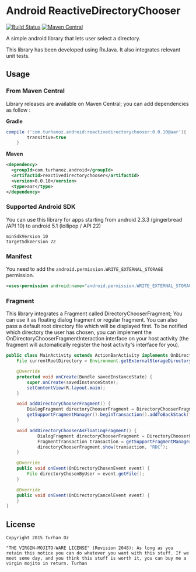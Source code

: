 # Android ReactiveDirectoryChooser
[![Build Status](https://travis-ci.org/TurhanOz/ReactiveDirectoryChooser.svg?branch=master)](https://travis-ci.org/TurhanOz/ReactiveDirectoryChooser)
[![Maven Central](https://img.shields.io/badge/maven--central-0.0.10-blue.svg)](http://search.maven.org/#search%7Cgav%7C1%7Cg%3A%22com.turhanoz.android%22%20AND%20a%3A%22reactivedirectorychooser%22)

A simple android library that lets user select a directory.

This library has been developed using RxJava. It also integrates relevant unit tests.

## Usage

### From Maven Central

Library releases are available on Maven Central; you can add dependencies as follow : 

**Gradle**

```groovy
compile ('com.turhanoz.android:reactivedirectorychooser:0.0.10@aar'){
        transitive=true
    }
```
**Maven**

```xml
<dependency>
  <groupId>com.turhanoz.android</groupId>
  <artifactId>reactivedirectorychooser</artifactId>
  <version>0.0.10</version>
  <type>aar</type>
</dependency>
```

### Supported Android SDK

You can use this library for apps starting from android 2.3.3 (gingerbread /API 10) to android 5.1 (lollipop / API 22)

```
minSdkVersion 10
targetSdkVersion 22
```

### Manifest

You need to add the `android.permission.WRITE_EXTERNAL_STORAGE` permission.

```xml
<uses-permission android:name="android.permission.WRITE_EXTERNAL_STORAGE" />
```

### Fragment
This library integrates a Fragment called DirectoryChooserFragment;
You can use it as floating dialog fragment or regular fragment. You can also pass a default root directory file which will be displayed first.
To be notified which directory the user has chosen, you can implement the OnDirectoryChooserFragmentInteraction interface on your host activity (the fragment will automatically register the host activity's interface for you).

```java
public class MainActivity extends ActionBarActivity implements OnDirectoryChooserFragmentInteraction {
    File currentRootDirectory = Environment.getExternalStorageDirectory();

    @Override
    protected void onCreate(Bundle savedInstanceState) {
        super.onCreate(savedInstanceState);
        setContentView(R.layout.main);
    }

    void addDirectoryChooserFragment() {
        DialogFragment directoryChooserFragment = DirectoryChooserFragment.newInstance(currentRootDirectory);
        getSupportFragmentManager().beginTransaction().addToBackStack("RDC").add(R.id.fragment_host, directoryChooserFragment, "RDC").commit();
    }

    void addDirectoryChooserAsFloatingFragment() {
            DialogFragment directoryChooserFragment = DirectoryChooserFragment.newInstance(currentRootDirectory);
            FragmentTransaction transaction = getSupportFragmentManager().beginTransaction();
            directoryChooserFragment.show(transaction, "RDC");
    }

    @Override
    public void onEvent(OnDirectoryChosenEvent event) {
        File directoryChosenByUser = event.getFile();
    }

    @Override
    public void onEvent(OnDirectoryCancelEvent event) {
    }
}

```
## License

```text
Copyright 2015 Turhan Oz

"THE VIRGIN-MOJITO-WARE LICENSE" (Revision 2048): As long as you retain this notice you can do whatever you want with this stuff. If we meet some day, and you think this stuff is worth it, you can buy me a virgin mojito in return. Turhan
```
